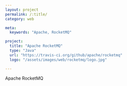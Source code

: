 ```yaml
---
layout: project
permalink: /:title/
category: web

meta:
  keywords: "Apache, RocketMQ"

project:
  title: "Apache RocketMQ"
  type: "Java"
  url: "https://travis-ci.org/github/apache/rocketmq"
  logo: "/assets/images/web/rocketmq/logo.jpg"

---	
```

<p>Apache RocketMQ</p>